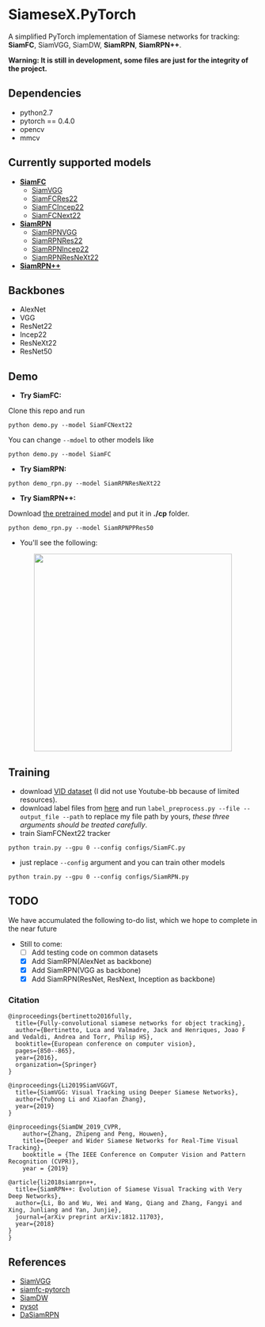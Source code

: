 # SiameseX.PyTorch
A simplified PyTorch implementation of Siamese networks for tracking: **SiamFC**, SiamVGG, SiamDW, **SiamRPN**, **SiamRPN++**. 

**Warning:  It is still in development, some files are just for the integrity of the project.**

## Dependencies
- python2.7
- pytorch == 0.4.0
- opencv
- mmcv

## Currently supported models
- [**SiamFC**](https://arxiv.org/abs/1606.09549)
  - [SiamVGG](https://arxiv.org/abs/1902.02804)
  - [SiamFCRes22](https://arxiv.org/abs/1901.01660)
  - [SiamFCIncep22](https://arxiv.org/abs/1901.01660)
  - [SiamFCNext22](https://arxiv.org/abs/1901.01660)
- [**SiamRPN**](http://openaccess.thecvf.com/content_cvpr_2018/papers/Li_High_Performance_Visual_CVPR_2018_paper.pdf)
  - [SiamRPNVGG](https://github.com/leeyeehoo/SiamRPN-VGG)
  - [SiamRPNRes22](https://arxiv.org/abs/1901.01660)
  - [SiamRPNIncep22](https://arxiv.org/abs/1901.01660)
  - [SiamRPNResNeXt22](https://arxiv.org/abs/1901.01660)
- [**SiamRPN++**](https://arxiv.org/abs/1812.11703)


## Backbones
- AlexNet
- VGG
- ResNet22
- Incep22
- ResNeXt22
- ResNet50

## Demo 
- **Try SiamFC:**

Clone this repo and run
```
python demo.py --model SiamFCNext22
```

You can change `--mdoel` to other models like
```
python demo.py --model SiamFC
```

- **Try SiamRPN:**
```
python demo_rpn.py --model SiamRPNResNeXt22
```

- **Try SiamRPN++:**

Download [the pretrained model](https://drive.google.com/open?id=1BV86AAjYMn50T1RfE8BkKkThlNZI1a-m) and put it in **./cp** folder.
```
python demo_rpn.py --model SiamRPNPPRes50
```

- You'll see the following:
<div align="center">
  <img src="data/bag.gif" width="400px" />
</div>

## Training

- download [VID dataset](http://bvisionweb1.cs.unc.edu/ilsvrc2015/download-videos-3j16.php) (I did not use Youtube-bb because of limited resources).
- download label files from [here](https://drive.google.com/open?id=13aC_2stCEU0VoiIpp6wgudenUSVye74b) and run `label_preprocess.py --file --output_file --path` to replace my file path by yours,  *these three arguments should be treated carefully*.
- train SiamFCNext22 tracker
```
python train.py --gpu 0 --config configs/SiamFC.py
```
- just replace `--config` argument and you can train other models
```
python train.py --gpu 0 --config configs/SiamRPN.py
```

## TODO
We have accumulated the following to-do list, which we hope to complete in the near future
- Still to come:
  - [ ] Add testing code on common datasets
  - [x] Add SiamRPN(AlexNet as backbone)
  - [x] Add SiamRPN(VGG as backbone)
  - [x] Add SiamRPN(ResNet, ResNext, Inception as backbone)

### Citation 

```
@inproceedings{bertinetto2016fully,
  title={Fully-convolutional siamese networks for object tracking},
  author={Bertinetto, Luca and Valmadre, Jack and Henriques, Joao F and Vedaldi, Andrea and Torr, Philip HS},
  booktitle={European conference on computer vision},
  pages={850--865},
  year={2016},
  organization={Springer}
}

@inproceedings{Li2019SiamVGGVT,
  title={SiamVGG: Visual Tracking using Deeper Siamese Networks},
  author={Yuhong Li and Xiaofan Zhang},
  year={2019}
}

@inproceedings{SiamDW_2019_CVPR,
    author={Zhang, Zhipeng and Peng, Houwen},
    title={Deeper and Wider Siamese Networks for Real-Time Visual Tracking},
    booktitle = {The IEEE Conference on Computer Vision and Pattern Recognition (CVPR)},
    year = {2019}

@article{li2018siamrpn++,
  title={SiamRPN++: Evolution of Siamese Visual Tracking with Very Deep Networks},
  author={Li, Bo and Wu, Wei and Wang, Qiang and Zhang, Fangyi and Xing, Junliang and Yan, Junjie},
  journal={arXiv preprint arXiv:1812.11703},
  year={2018}
}
}
```
## References
- [SiamVGG](https://github.com/leeyeehoo/SiamVGG)
- [siamfc-pytorch](https://github.com/huanglianghua/siamfc-pytorch)
- [SiamDW](https://github.com/researchmm/SiamDW)
- [pysot](https://github.com/STVIR/pysot)
- [DaSiamRPN](https://github.com/foolwood/DaSiamRPN)













